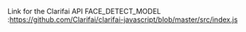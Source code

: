 Link for the Clarifai API FACE_DETECT_MODEL :https://github.com/Clarifai/clarifai-javascript/blob/master/src/index.js
